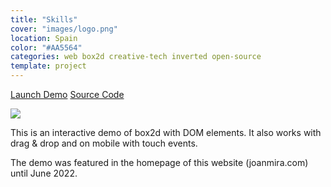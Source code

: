 ```yaml
---
title: "Skills"
cover: "images/logo.png"
location: Spain
color: "#AA5564"
categories: web box2d creative-tech inverted open-source
template: project
---
```


<p class="align-center">
<a class="btn external" role="button" href="https://gazpachu.github.io/skills/" target="_blank">Launch Demo</a> <a class="btn github" role="button" href="https://github.com/gazpachu/skills" target="_blank">Source Code</a>
</p>

![](/work/skills/images/1.png)

This is an interactive demo of box2d with DOM elements. It also works with drag & drop and on mobile with touch events.

The demo was featured in the homepage of this website (joanmira.com) until June 2022.
